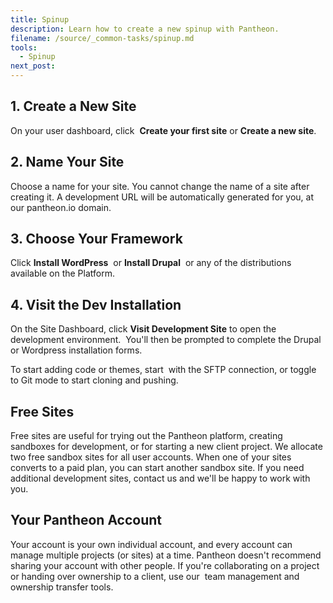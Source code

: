 ```yaml
---
title: Spinup
description: Learn how to create a new spinup with Pantheon.
filename: /source/_common-tasks/spinup.md
tools:
  - Spinup
next_post:
---
```

## 1. Create a New Site

On your user dashboard, click  **Create your first site** or **Create a new site**.

## 2. Name Your Site

Choose a name for your site. You cannot change the name of a site after creating it. A development URL will be automatically generated for you, at our pantheon.io domain.

## 3. Choose Your Framework

Click **Install WordPress**  or **Install Drupal**  or any of the distributions available on the Platform.

## 4. Visit the Dev Installation

On the Site Dashboard, click **Visit Development Site** to open the development environment.  You'll then be prompted to complete the Drupal or Wordpress installation forms.  

To start adding code or themes, start  with the SFTP connection, or toggle to Git mode to start cloning and pushing.

## Free Sites

Free sites are useful for trying out the Pantheon platform, creating sandboxes for development, or for starting a new client project. We allocate two free sandbox sites for all user accounts. When one of your sites converts to a paid plan, you can start another sandbox site. If you need additional development sites, contact us and we'll be happy to work with you.

## Your Pantheon Account

Your account is your own individual account, and every account can manage multiple projects (or sites) at a time. Pantheon doesn't recommend sharing your account with other people. If you're collaborating on a project or handing over ownership to a client, use our  team management and ownership transfer tools.  

​
